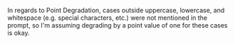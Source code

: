 In regards to Point Degradation, cases outside uppercase, lowercase, and whitespace (e.g. special characters, etc.) were not mentioned in the prompt, so I'm assuming degrading by a point value of one for these cases is okay.